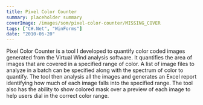 ```yaml
---
title: Pixel Color Counter
summary: placeholder summary
coverImage: /images/som/pixel-color-counter/MISSING_COVER
tags: ["C#.Net", "WinForms"]
date: "2010-06-20"
---
```


Pixel Color Counter is a tool I developed to quantify color coded images generated from the Virtual Wind analysis software. It quantifies the area of images that are covered in a specified range of color. A list of image files to analyze in a batch can be specified along with the spectrum of color to quantify. The tool then analysis all the images and generates an Excel report identifying how much of each image falls into the specified range. The tool also has the ability to show colored mask over a preview of each image to help users dial in the correct color range.
